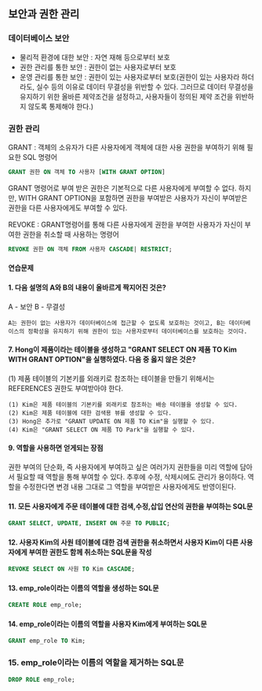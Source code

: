 ## 보안과 권한 관리

### 데이터베이스 보안
- 물리적 환경에 대한 보안 : 자연 재해 등으로부터 보호
- 권한 관리를 통한 보안 : 권한이 없는 사용자로부터 보호
- 운영 관리를 통한 보안 : 권한이 있는 사용자로부터 보호(권한이 있는 사용자라 하더라도, 실수 등의 이유로 데이터 무결성을 위반할 수 있다. 그러므로 데이터 무결성을 유지하기 위한 올바른 제약조건을 설정하고, 사용자들이 정의된 제약 조건을 위반하지 않도록 통제해야 한다.)


### 권한 관리
GRANT : 객체의 소유자가 다른 사용자에게 객체에 대한 사용 권한을 부여하기 위해 필요한 SQL 명령어 
```sql
GRANT 권한 ON 객체 TO 사용자 [WITH GRANT OPTION]
```
GRANT 명령어로 부여 받은 권한은 기본적으로 다른 사용자에게 부여할 수 없다. 하지만, WITH GRANT OPTION을 포함하면 권한을 부여받은 사용자가 자신이 부여받은 권한을 다른 사용자에게도 부여할 수 있다.

REVOKE : GRANT명령어를 통해 다른 사용자에게 권한을 부여한 사용자가 자신이 부여한 권한을 취소할 때 사용하는 명령어

```sql
REVOKE 권한 ON 객체 FROM 사용자 CASCADE| RESTRICT;
```


#### 연습문제

#### 1. 다음 설명의 A와 B의 내용이 올바르게 짝지어진 것은?
A - 보안 B  - 무결성
```
A는 권한이 없는 사용자가 데이터베이스에 접근할 수 없도록 보호하는 것이고, B는 데이터베이스의 정확성을 유지하기 위해 권한이 있는 사용자로부터 데이터베이스를 보호하는 것이다.
```

#### 7. Hong이 제품이라는 테이블을 생성하고 "GRANT SELECT ON 제품 TO Kim WITH GRANT OPTION"을 실행하였다. 다음 중 옳지 않은 것은?
(1) 제품 테이블의 기본키를 외래키로 참조하는 테이블을 만들기 위해서는 REFERENCES 권한도 부여받아야 한다.
```
(1) Kim은 제품 테이블의 기본키를 외래키로 참조하는 배송 테이블을 생성할 수 있다.
(2) Kim은 제품 테이블에 대한 검색용 뷰를 생성할 수 있다.
(3) Hong은 추가로 "GRANT UPDATE ON 제품 TO Kim"을 실행할 수 있다.
(4) Kim은 "GRANT SELECT ON 제품 TO Park"을 실행할 수 있다.
```

#### 9. 역할을 사용하면 얻게되는 장점
권한 부여의 단순화, 즉 사용자에게 부여하고 싶은 여러가지 권한들을 미리 역할에 담아서 필요할 때 역할을 통해 부여할 수 있다. 추후에 수정, 삭제시에도 관리가 용이하다. 역할을 수정한다면 변경 내용 그대로 그 역할을 부여받은 사용자에게도 반영이된다.

#### 11. 모든 사용자에게 주문 테이블에 대한 검색,수정,삽입 연산의 권한을 부여하는 SQL문
```sql
GRANT SELECT, UPDATE, INSERT ON 주문 TO PUBLIC;
```

#### 12. 사용자 Kim의 사원 테이블에 대한 검색 권한을 취소하면서 사용자 Kim이 다른 사용자에게 부여한 권한도 함께 취소하는 SQL문을 작성
```sql
REVOKE SELECT ON 사원 TO Kim CASCADE;
```

#### 13. emp_role이라는 이름의 역할을 생성하는 SQL문
```sql
CREATE ROLE emp_role;
```

#### 14. emp_role이라는 이름의 역할을 사용자 Kim에게 부여하는 SQL문
```sql
GRANT emp_role TO Kim;
```

### 15. emp_role이라는 이름의 역할을 제거하는 SQL문
```sql
DROP ROLE emp_role;
```